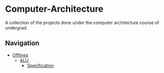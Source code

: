 # Computer-Architecture
A collection of the projects done under the computer architecture course of undergrad.

## Navigation
- [Offlines](/Offlines/)
    - [ALU](/Offlines/ALU/)
        - [Specification](/Offlines/ALU/CSE-306-Assignment-1-V1.pdf)